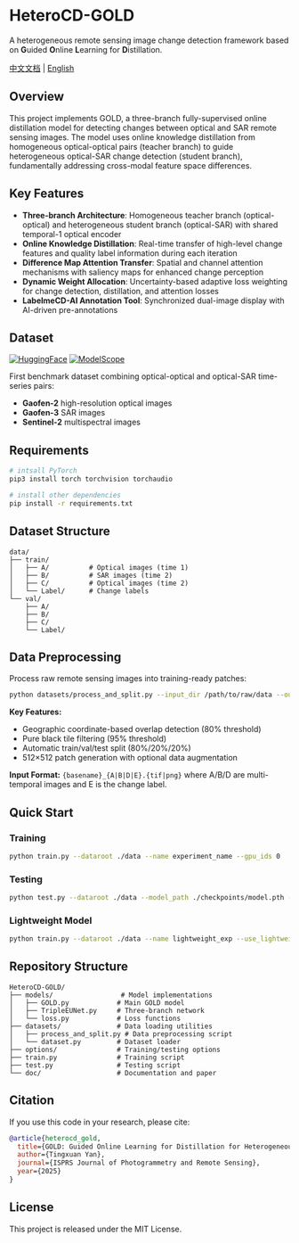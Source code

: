# HeteroCD-GOLD

A heterogeneous remote sensing image change detection framework based on **G**uided **O**nline **L**earning for **D**istillation.

[中文文档](README_CN.md) | [English](README.md)

## Overview

This project implements GOLD, a three-branch fully-supervised online distillation model for detecting changes between optical and SAR remote sensing images. The model uses online knowledge distillation from homogeneous optical-optical pairs (teacher branch) to guide heterogeneous optical-SAR change detection (student branch), fundamentally addressing cross-modal feature space differences.

## Key Features

- **Three-branch Architecture**: Homogeneous teacher branch (optical-optical) and heterogeneous student branch (optical-SAR) with shared temporal-1 optical encoder
- **Online Knowledge Distillation**: Real-time transfer of high-level change features and quality label information during each iteration
- **Difference Map Attention Transfer**: Spatial and channel attention mechanisms with saliency maps for enhanced change perception
- **Dynamic Weight Allocation**: Uncertainty-based adaptive loss weighting for change detection, distillation, and attention losses
- **LabelmeCD-AI Annotation Tool**: Synchronized dual-image display with AI-driven pre-annotations

## Dataset
[![HuggingFace](https://img.shields.io/badge/🤗%20Hugging%20Face-Dataset-yellow)](https://huggingface.co/datasets/Mercyiris/remote-sensing-change-detection)
[![ModelScope](https://img.shields.io/badge/ModelScope-Dataset-blue)](https://modelscope.cn/datasets/Mriris/remote-sensing-change-detection)

First benchmark dataset combining optical-optical and optical-SAR time-series pairs:
- **Gaofen-2** high-resolution optical images
- **Gaofen-3** SAR images  
- **Sentinel-2** multispectral images

## Requirements

```bash
# intsall PyTorch
pip3 install torch torchvision torchaudio

# install other dependencies
pip install -r requirements.txt
```

## Dataset Structure

```
data/
├── train/
│   ├── A/          # Optical images (time 1)
│   ├── B/          # SAR images (time 2)
│   ├── C/          # Optical images (time 2)
│   └── Label/      # Change labels
└── val/
    ├── A/
    ├── B/
    ├── C/
    └── Label/
```

## Data Preprocessing

Process raw remote sensing images into training-ready patches:

```bash
python datasets/process_and_split.py --input_dir /path/to/raw/data --output_dir /path/to/processed/data
```

**Key Features:**
- Geographic coordinate-based overlap detection (80% threshold)
- Pure black tile filtering (95% threshold)
- Automatic train/val/test split (80%/20%/20%)
- 512×512 patch generation with optional data augmentation

**Input Format:** `{basename}_{A|B|D|E}.{tif|png}` where A/B/D are multi-temporal images and E is the change label.

## Quick Start

### Training

```bash
python train.py --dataroot ./data --name experiment_name --gpu_ids 0
```

### Testing

```bash
python test.py --dataroot ./data --model_path ./checkpoints/model.pth --phase test
```

### Lightweight Model

```bash
python train.py --dataroot ./data --name lightweight_exp --use_lightweight --gpu_ids 0
```

## Repository Structure

```
HeteroCD-GOLD/
├── models/                 # Model implementations
│   ├── GOLD.py            # Main GOLD model
│   ├── TripleEUNet.py     # Three-branch network
│   └── loss.py            # Loss functions
├── datasets/              # Data loading utilities
│   ├── process_and_split.py # Data preprocessing script
│   └── dataset.py         # Dataset loader
├── options/               # Training/testing options
├── train.py               # Training script
├── test.py                # Testing script
└── doc/                   # Documentation and paper
```

## Citation

If you use this code in your research, please cite:

```bibtex
@article{heterocd_gold,
  title={GOLD: Guided Online Learning for Distillation for Heterogeneous Remote Sensing Image Change Detection},
  author={Tingxuan Yan},
  journal={ISPRS Journal of Photogrammetry and Remote Sensing},
  year={2025}
}
```

## License

This project is released under the MIT License. 